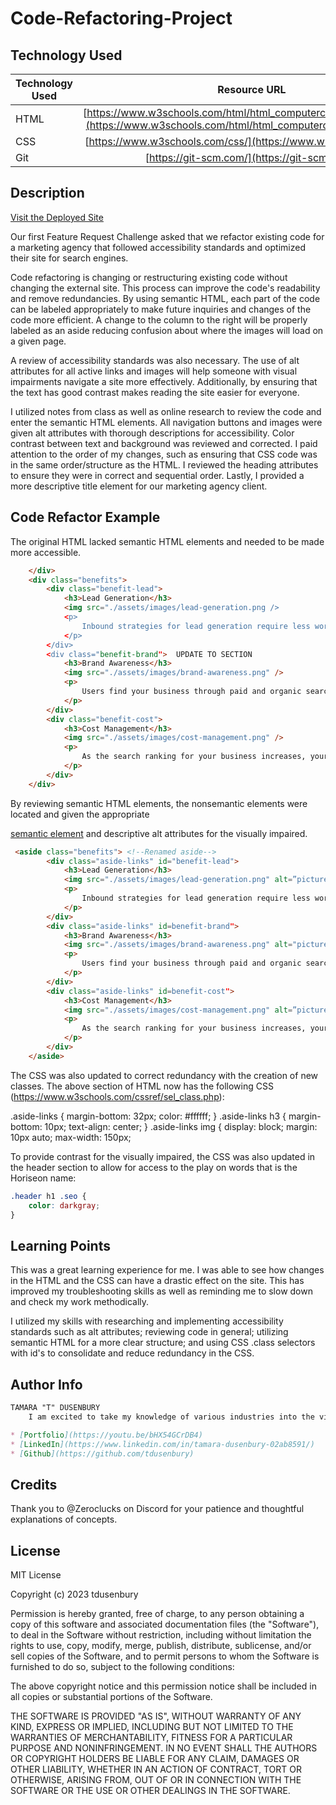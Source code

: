 # Code-Refactoring-Project 

## Technology Used 

| Technology Used         | Resource URL           | 
| ------------- |:-------------:| 
| HTML    | [https://www.w3schools.com/html/html_computercode_elements.aspL](https://www.w3schools.com/html/html_computercode_elements.asp) | 
| CSS     | [https://www.w3schools.com/css/](https://www.w3schools.com/css/)      |   
| Git | [https://git-scm.com/](https://git-scm.com/)     |    

## Description 

[Visit the Deployed Site](https://tdusenbury.github.io/Code-Refactoring-Project/)

Our first Feature Request Challenge asked that we refactor existing code for a marketing agency that followed accessibility standards and optimized their site for search engines.

Code refactoring is changing or restructuring existing code without changing the external site. This process can improve the code's readability and remove redundancies. By using semantic HTML, each part of the code can be labeled appropriately to make future inquiries and changes of the code more efficient. A change to the column to the right will be properly labeled as an aside reducing confusion about where the images will load on a given page.

A review of accessibility standards was also necessary. The use of alt attributes for all active links and images will help someone with visual impairments navigate a site more effectively. Additionally, by ensuring that the text has good contrast makes reading the site easier for everyone. 

I utilized notes from class as well as online research to review the code and enter the semantic HTML elements.  All navigation buttons and images were given alt attributes with thorough descriptions for accessibility. Color contrast between text and background was reviewed and corrected. I paid attention to the order of my changes, such as ensuring that CSS code was in the same order/structure as the HTML. I reviewed the heading attributes to ensure they were in correct and sequential order. Lastly, I provided a more descriptive title element for our marketing agency client.


## Code Refactor Example
The original HTML lacked semantic HTML elements and needed to be made more accessible.

```html
    </div>
    <div class="benefits">   
        <div class="benefit-lead">   
            <h3>Lead Generation</h3>
            <img src="./assets/images/lead-generation.png />
            <p>
                Inbound strategies for lead generation require less work for your business, bringing customers directly to your website.
            </p>
        </div>
        <div class="benefit-brand">  UPDATE TO SECTION
            <h3>Brand Awareness</h3>
            <img src="./assets/images/brand-awareness.png" />
            <p>
                Users find your business through paid and organic searches, increasing the search ranking and visibility for your business.
            </p>
        </div>
        <div class="benefit-cost">  
            <h3>Cost Management</h3>
            <img src="./assets/images/cost-management.png" />
            <p>
                As the search ranking for your business increases, your advertising costs decrease, and you no longer need to advertise your page.
            </p>
        </div>
    </div>

```

By reviewing semantic HTML elements, the nonsemantic elements were located and given the appropriate [<aside> semantic element](https://www.w3schools.com/html/html5_semantic_elements.asp) and descriptive alt attributes for the visually impaired.

```html
 <aside class="benefits"> <!--Renamed aside-->
        <div class="aside-links" id="benefit-lead">
            <h3>Lead Generation</h3>
            <img src="./assets/images/lead-generation.png" alt=”picture of a funnel with items going in and resulting in money”/>
            <p>
                Inbound strategies for lead generation require less work for your business, bringing customers directly to your website.
            </p>
        </div>
        <div class="aside-links" id=benefit-brand">
            <h3>Brand Awareness</h3>
            <img src="./assets/images/brand-awareness.png" alt="picture of a person experiencing a lightbulb moment" />
            <p>
                Users find your business through paid and organic searches, increasing the search ranking and visibility for your business.
            </p>
        </div>
        <div class="aside-links" id=benefit-cost">
            <h3>Cost Management</h3>
            <img src="./assets/images/cost-management.png" alt=”picture of gears and money symbols” />
            <p>
                As the search ranking for your business increases, your advertising costs decrease, and you no longer need to advertise your page.
            </p>
        </div>
    </aside>
```
The CSS was also updated to correct redundancy with the creation of new classes. The above section of HTML now has the following CSS (https://www.w3schools.com/cssref/sel_class.php):

.aside-links {
    margin-bottom: 32px;
    color: #ffffff;
}
.aside-links h3 {
    margin-bottom: 10px;
    text-align: center;
}
.aside-links img {
    display: block;
    margin: 10px auto;
    max-width: 150px;


To provide contrast for the visually impaired, the CSS was also updated in the header section to allow for access to the play on words that is the Horiseon name: 

```css
.header h1 .seo {
    color: darkgray;
}
```

## Learning Points 

This was a great learning experience for me. I was able to see how changes in the HTML and the CSS can have a drastic effect on the site. This has improved my troubleshooting skills as well as reminding me to slow down and check my work methodically.

I utilized my skills with researching and implementing accessibility standards such as alt attributes; reviewing code in general; utilizing semantic HTML for a more clear structure; and using CSS .class selectors with id's to consolidate and reduce redundancy in the CSS. 


## Author Info

```md
TAMARA "T" DUSENBURY
    I am excited to take my knowledge of various industries into the virtual realm.

* [Portfolio](https://youtu.be/bHX54GCrDB4)
* [LinkedIn](https://www.linkedin.com/in/tamara-dusenbury-02ab8591/)
* [Github](https://github.com/tdusenbury)
```

## Credits

Thank you to @Zeroclucks on Discord for your patience and thoughtful explanations of concepts.


## License

MIT License

Copyright (c) 2023 tdusenbury

Permission is hereby granted, free of charge, to any person obtaining a copy
of this software and associated documentation files (the "Software"), to deal
in the Software without restriction, including without limitation the rights
to use, copy, modify, merge, publish, distribute, sublicense, and/or sell
copies of the Software, and to permit persons to whom the Software is
furnished to do so, subject to the following conditions:

The above copyright notice and this permission notice shall be included in all
copies or substantial portions of the Software.

THE SOFTWARE IS PROVIDED "AS IS", WITHOUT WARRANTY OF ANY KIND, EXPRESS OR
IMPLIED, INCLUDING BUT NOT LIMITED TO THE WARRANTIES OF MERCHANTABILITY,
FITNESS FOR A PARTICULAR PURPOSE AND NONINFRINGEMENT. IN NO EVENT SHALL THE
AUTHORS OR COPYRIGHT HOLDERS BE LIABLE FOR ANY CLAIM, DAMAGES OR OTHER
LIABILITY, WHETHER IN AN ACTION OF CONTRACT, TORT OR OTHERWISE, ARISING FROM,
OUT OF OR IN CONNECTION WITH THE SOFTWARE OR THE USE OR OTHER DEALINGS IN THE
SOFTWARE.